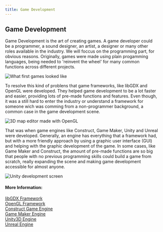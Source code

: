 ```yaml
---
title: Game Development
---
```

## Game Development
<!-- The article goes here, in GitHub-flavored Markdown. Feel free to add YouTube videos, images, and CodePen/JSBin embeds  -->

Game Development is the art of creating games. A game developer could be a programmer, a sound designer, an artist, a designer or many other roles available in the industry. We will foccus on the programming part, for obvious reasons. Originally, games were made using plain progamming languages, being needed to 'reinvent the wheel' for many common functions across different projects.

![What first games looked like](https://i.ytimg.com/vi/ePc12V6F0ws/maxresdefault.jpg "What first games looked like")

To resolve this kind of problens that game frameworks, like libGDX and OpenGL were developed. They helped game development to be a lot faster and easier, providing lots of pre-made functions and features. Even though, it was a still hard to enter the industry or understand a framework for someone wich was comming from a non-programmer background, a common case in the game development scene.

![3D map editor made with OpenGL](https://i.ytimg.com/vi/E0laTeycpB4/maxresdefault.jpg "3D map editor made with OpenGL")

That was when game engines like Construct, Game Maker, Unity and Unreal were developed. Generally, an engine has everything that a framework had, but with a more friendly approach by using a graphic user interface (GUI) and helping with the graphic development of the game. In some cases, like Game Maker and Construct, the amount of pre-made functions are so big that people with no previous programming skills could build a game from scratch, really expanding the scene and making game development accessible for almost anyone.

![Unity development screen](http://paulbourke.net/stereographics/Unitystereo/textureplanes.jpg "Unity development screen")

#### More Information:

<a href='https://libgdx.badlogicgames.com/'>libGDX Framework</a><br>
<a href='https://www.opengl.org/'>OpenGL Framework</a><br>
<a href='https://www.scirra.com/'>Construct Game Engine</a><br>
<a href='https://www.yoyogames.com/gamemaker'>Game Maker Engine</a><br>
<a href='https://unity3d.com/pt'>Unity3D Engine</a><br>
<a href='https://www.unrealengine.com/en-US/what-is-unreal-engine-4'>Unreal Engine</a>


